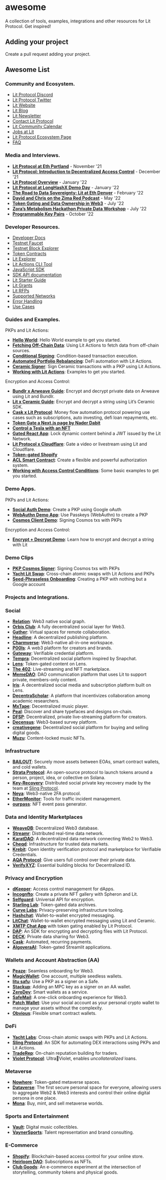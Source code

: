 # awesome
A collection of tools, examples, integrations and other resources for Lit Protocol. Get inspired!

## Adding your project
Create a pull request adding your project.

## Awesome List

### Community and Ecosystem.

- [Lit Protocol Discord](https://discord.gg/GnTtFukpHq)
- [Lit Protocol Twitter](https://twitter.com/LitProtocol)
- [Lit Website](https://litprotocol.com/)
- [Lit Blog](https://spark.litprotocol.com/)
- [Lit Newsletter](https://spark.litprotocol.com/)
- [Contact Lit Protocol](https://nut.sh/ell/forms/352580/YEk9vu)
- [Lit Community Calendar](https://litgateway.com/calendar)
- [Jobs at Lit](https://jobs.lever.co/litprotocol)
- [Lit Protocol Ecosystem Page](https://litprotocol.com/community)
- [FAQ](https://developer.litprotocol.com/faq)

### Media and Interviews.

- **[Lit Protocol at Eth Portland](https://www.youtube.com/watch?v=285wvBBTa9c)** - November '21
- **[Lit Protocol: Introduction to Decentralized Access Control](https://www.youtube.com/watch?v=WgiWui2mGWs)** - December '21
- **[Lit Protocol Overview](https://www.youtube.com/watch?v=YUYdwtRaVxI&t=79s)** - January '22
- **[Lit Protocol at LongHashX Demo Day](https://www.youtube.com/watch?v=Yl4SL8tdPLM)** - January '22
- **[The Road to Data Sovereignty: Lit at Eth Denver](https://www.youtube.com/watch?v=M6wqmie6pbU)** - February '22
- **[David and Chris on the Zima Red Podcast](https://open.spotify.com/episode/6CBi2BpXmMVnG3Ce1dnifr?si=l8f7mdwfTO-TrINjfL_irg)** - May '22
- **[Token Gating and Data Ownership in Web3](https://www.youtube.com/watch?v=CVGh9Un8U5s)** - July '22
- **[Zora’s Metabolism Hackathon Private Data Workshop](https://www.youtube.com/watch?v=9h-n3_T8Exk)** - July '22
- **[Programmable Key Pairs](https://www.youtube.com/embed/7dN2F2P_6Xo)** - October '22

### Developer Resources.

- [Developer Docs](https://developer.litprotocol.com/)
- [Testnet Faucet](https://chronicle-faucet-app.vercel.app/)
- [Testnet Block Explorer](https://chain.litprotocol.com/)
- [Token Contracts](https://developer.litprotocol.com/resources/contracts)
- [Lit Explorer](https://explorer.litprotocol.com/pkps)
- [Lit Actions CLI Tool](https://developer.litprotocol.com/litactions/getlitcli/)
- [JavaScript SDK](https://github.com/LIT-Protocol/js-sdk)
- [SDK API documentation](https://js-sdk.litprotocol.com/index.html)
- [Lit Starter Guide](https://spark.litprotocol.com/lit-sdk-v2/)
- [Lit Grants](https://github.com/LIT-Protocol/LitGrants)
- [Lit RFPs](https://litprotocol.notion.site/Lit-Request-for-Ecosystem-Proposals-ae3f31e7f32c413cbe0b36c2fe53378d)
- [Supported Networks](https://developer.litprotocol.com/resources/supportedChains)
- [Error Handling](https://developer.litprotocol.com/SDK/Explanation/tests)
- [Use Cases](https://developer.litprotocol.com/usecases)

### Guides and Examples. 

PKPs and Lit Actions:
- **[Hello World](https://developer.litprotocol.com/LitActions/helloWorld)**: Hello World example to get you started.
- **[Fetching Off-Chain Data](https://developer.litprotocol.com/LitActions/workingWithActions/usingFetch)**: Using Lit Actions to fetch data from off-chain sources.
- **[Conditional Signing](https://developer.litprotocol.com/LitActions/workingWithActions/conditionalSigning)**: Condition-based transaction execution.
- **[Automated Portfolio Rebalancing](https://spark.litprotocol.com/automated-portfolio-rebalancing-uniswap/)**: DeFi automation with Lit Actions.
- **[Ceramic Signer](https://github.com/LIT-Protocol/key-did-provider-secp256k1)**: Sign Ceramic transactions with a PKP using Lit Actions.
- **[Working with Lit Actions](https://github.com/LIT-Protocol/js-serverless-function-test/tree/main/js-sdkTests)**: Examples to get you started.

Encryption and Access Control: 
- **[Bundlr x Arweave Guide](https://developer.litprotocol.com/ToolsAndExamples/bundlrxarweave)**: Encrypt and decrypt private data on Arweave using Lit and Bundlr.
- **[Lit x Ceramic Guide](https://spark.litprotocol.com/private-data-on-the-open-web)**: Encrypt and decrypt a string using Lit’s Ceramic SDK.
- **[Cask x Lit Protocol](https://medium.com/@caskprotocol/cask-protocol-integrates-with-lit-protocol-to-attach-private-data-to-nfts-token-gate-content-496b2c5bb995)**: Money flow automation protocol powering use cases such as subscriptions, auto investing, defi loan repayments, etc.
- **[Token Gate a Next.js page by Nader Dabit](https://github.com/dabit3/nextjs-lit-token-gating)**
- **[Control a Tesla with an NFT](https://www.youtube.com/watch?v=2EZiWT-7Xkk)**
- **[Gated React App](https://github.com/LIT-Protocol/lit-locked-react-app-minimal-example)**: Lock dynamic content behind a JWT issued by the Lit Network.
- **[Lit Protocol x Cloudflare](https://github.com/LIT-Protocol/lit-cloudflare-frontend)**: Gate a video or livestream using Lit and Cloudflare.
- **[Token-gated Shopify](https://www.youtube.com/watch?v=R1gMwiJjtKo)**
- **[ACL Smart Contract](https://github.com/masaun/ACL-smart-contract)**: Create a flexible and powerful authorization system.
- **[Working with Access Control Conditions](https://developer.litprotocol.com/accessControl/intro)**: Some basic examples to get you started.

### Demo Apps.

PKPs and Lit Actions:
- **[Social Auth Demo](https://pkp-social-auth-example.vercel.app/)**: Create a PKP using Google oAuth
- **[WebAuthn Demo App](https://pkp-walletconnect.vercel.app/)**: Use Passkeys (WebAuthn) to create a PKP
- **[Cosmos Client Demo](https://demo.getlit.dev/pkp-client-demo)**: Signing Cosmos txs with PKPs

Encryption and Access Control:
- **[Encrypt + Decrypt Demo](https://demo.getlit.dev/simple-encrypt-decrypt)**: Learn how to encrypt and decrypt a string with Lit

### Demo Clips
- **[PKP Cosmos Signer](https://www.youtube.com/watch?v=zJEVPH1UUxM)**: Signing Cosmos txs with PKPs
- **[Yacht Lit Swap](https://www.youtube.com/watch?v=4GOlvYAgejo)**: Cross-chain atomic swaps with Lit Actions and PKPs
- **[Seed-Phraseless Onboarding](https://www.youtube.com/watch?v=HeD3RdqAvVM)**: Creating a PKP with nothing but a Google account

### Projects and Integrations.

### Social

- **[Relation](https://spark.litprotocol.com/semantic/)**: Web3 native social graph.
- **[Orbis Club](https://orbis.club/)**: A fully decentralized social layer for Web3.
- **[Gather](https://www.gather.town/)**: Virtual spaces for remote collaboration.
- **[Headline](https://viaheadline.xyz/)**: A decentralized publishing platform.
- **[Charmverse](https://www.charmverse.io/)**: Web3-native all-in-one workspace.
- **[P00ls](https://www.p00ls.io/)**: A web3 platform for creators and brands.
- **[Gateway](https://www.mygateway.xyz/home)**: Verifiable credential platform.
- **[Tempra](https://ethglobal.com/showcase/tempra-xnxf4)**: Decentralized social platform inspired by Snapchat.
- **[Lens](https://lens.xyz/)**: Token-gated content on Lens.
- **[The 402](https://app.the402.xyz/)**: Live-streaming and NFT marketplace.
- **[MemeDAO](https://github.com/Eyon42/MemeDAO)**: DAO communication platform that uses Lit to support private, members-only content.
- **[Iris](https://github.com/irisxyz/iris)**: A decentralized social media and subscription platform built on Lens.
- **[DecentraScholar](https://github.com/TanusreeSharma/LFGrow-hack)**: A platform that incentivizes collaboration among academic researchers.
- **[MxTape](https://ethglobal.com/showcase/mxtape-1tr3a)**: Decentralized music player.
- **[Peal](https://github.com/Pearl-Market/marketplace)**: Discover and share typefaces and designs on-chain.
- **[DFSP](https://github.com/shazi57/dfsp-js)**: Decentralized, private live-streaming platform for creators.
- **[Decensus](https://github.com/decensus-crypto/app)**: Web3-based survey platform.
- **[creativegene](https://github.com/ddresch/creativegene)**: Decentralized social platform for buying and selling digital goods.
- **[Muzu](https://ethglobal.com/showcase/muzu-3jhzc)**: Content-locked music NFTs.

### Infrastructure

- **[BAILOUT](https://ethglobal.com/showcase/bailout-ia6s1?ref=spark.litprotocol.com)**: Securely move assets between EOAs, smart contract wallets, and cold wallets.
- **[Strata Protocol](https://strataprotocol.com/)**: An open-source protocol to launch tokens around a person, project, idea, or collective on Solana.
- **[Key-Recovery](https://github.com/Joseph-Gross/key-recovery)**: Distributed social private key recovery made by the team at [Sling Protocol](https://twitter.com/slingprotocol).
- **[Neya](https://github.com/stefsimion/Site-Neya-2)**: Web3-native 2FA protocol.
- **[EtherMonitor](https://github.com/seetadev/EtherMonitor)**: Tools for traffic incident management.
- **[ourpass](https://ethglobal.com/showcase/ourpass-91ucq)**: NFT event pass generator.

### Data and Identity Marketplaces

- **[WeaveDB](https://docs.weavedb.dev/docs/examples/lit-protocol)**: Decentralized Web3 database.
- **[Streamr](https://blog.streamr.network/streamr-integrates-lit-protocol/)**: Distributed real-time data network.
- **[KaratDAO](https://docs.karatdao.com/why-karat-network)**: A decentralized data network connecting Web2 to Web3.
- **[Cheqd](https://cheqd.io/)**: Infrastructure for trusted data markets.
- **[Krebit](https://spark.litprotocol.com/krebitxlitactions/)**: Open identity verification protocol and marketplace for Verifiable Credentials.
- **[AQA Protocol](https://ethglobal.com/showcase/aqa-protocol-b5ok4?ref=spark.litprotocol.com)**: Give users full control over their private data.
- **[VerifyXYZ](https://github.com/verify-xyz/did-profiles/tree/poc-lit?ref=spark.litprotocol.com)**: Essential building blocks for Decentralized ID.


### Privacy and Encryption

- **[dKeeper](https://ethglobal.com/showcase/dkeeper-3ma7r?ref=spark.litprotocol.com)**: Access control management for dApps.
- **[Incognfto](https://blog.spheron.network/incognfto-a-private-nft-gallery)**: Create a private NFT gallery with Spheron and Lit.
- **[Selfguard](https://github.com/selfguard/selfguard?ref=spark.litprotocol.com)**: Universal API for encryption.
- **[Starling Lab](https://github.com/starlinglab/archive-explorer/)**: Token-gated data archives.
- **[Curve Labs](https://github.com/Curve-Labs/lit-privacy/tree/main)**: Privacy-preserving infrastructure tooling.
- **[Hashchat](https://github.com/hashchat-xyz/hashchat-lfgrow)**: Wallet-to-wallet encrypted messaging.
- **[LitChat](https://github.com/cryptoKevinL/LitChat)**: Wallet-to-wallet encrypted messaging using Lit and Ceramic.
- **[XMTP Chat App](https://github.com/GeorgeFane/lit-xmtp)** with token gating enabled by Lit Protocol.
- **[DAP](https://github.com/dap-cool/protocol)**: An SDK for encrypting and decrypting files with Lit Protocol. 
- **[DECK](https://usedeck.vercel.app/)**: Private data sharing for Web3.
- **[Cask](https://blog.cask.fi/cask-protocol-integrates-with-lit-protocol-to-attach-private-data-to-nfts-token-gate-content-496b2c5bb995)**: Automated, recurring payments.
- **[AlgoveraAI](https://github.com/AlgoveraAI/streamlit-metamask?ref=spark.litprotocol.com)**: Token-gated Streamlit applications.

### Wallets and Account Abstraction (AA)

- **[Peaze](https://www.peaze.com/)**: Seamless onboarding for Web3.
- **[MagicWallet](https://github.com/DustilDawn/Magic)**: One account, multiple seedless wallets.
- **[litu safu](https://ethglobal.com/showcase/litu-safu-m9tja)**: Use a PKP as a signer on a Safe.
- **[Stackup](https://spark.litprotocol.com/account-abstraction-with-stackup-lit/)**: Adding an MPC key as a signer on an AA wallet.
- **[ZeroDev](https://zerodev.app/)**: Smart wallets as a service.
- **[SafeMail](https://ethglobal.com/showcase/safemail-n8b96)**: A one-click onboarding experience for Web3.
- **[Patch Wallet](https://app.patchwallet.com/)**: Use your social account as your personal crypto wallet to manage your assets without the complexity.
- **[Obvious](https://www.obvious.technology/)**: Flexible smart contract wallets.

### DeFi

- **[Yacht Labs](https://spark.litprotocol.com/xchain-bridging-yacht-lit-swap/)**: Cross-chain atomic swaps with PKPs and Lit Actions.
- **[Sling Protocol](https://github.com/Sling-Protocol/pkp-dex-sdk)**: An SDK for automating DEX interactions using PKPs and Lit Actions.
- **[TradeRep](https://ethglobal.com/showcase/traderep-7gpzv)**: On-chain reputation building for traders.
- **[Violet Protocol](https://twitter.com/violetprotocol/status/1499797952130428929)**: Ultra🤝Violet, enables *uncollateralized* loans.

### Metaverse

- **[Nowhere](https://www.urnowhere.com/)**: Token-gated metaverse spaces.
- **[Dataverse](https://dataverse.art/)**: The first secure personal space for everyone, allowing users to aggregate Web2 & Web3 interests and control their online digital persona in one place.
- **[Mona](https://monaverse.com/)**: Buy, mint, and sell metaverse worlds.

### Sports and Entertainment

- **[Vault](https://vault.fan/)**: Digital music collectibles.
- **[VaynerSports](https://vaynersports.com/)**: Talent representation and brand consulting.

### E-Commerce

- **[Shopify](https://apps.shopify.com/lit-token-access)**: Blockchain-based access control for your online store.
- **[Heirloom DAO](https://www.heirloomdao.com/)**: Subscriptions as NFTs.
- **[Club Goods](https://www.clubgoods.xyz/)**: An e-commerce experiment at the intersection of storytelling, community tokens and physical goods.


